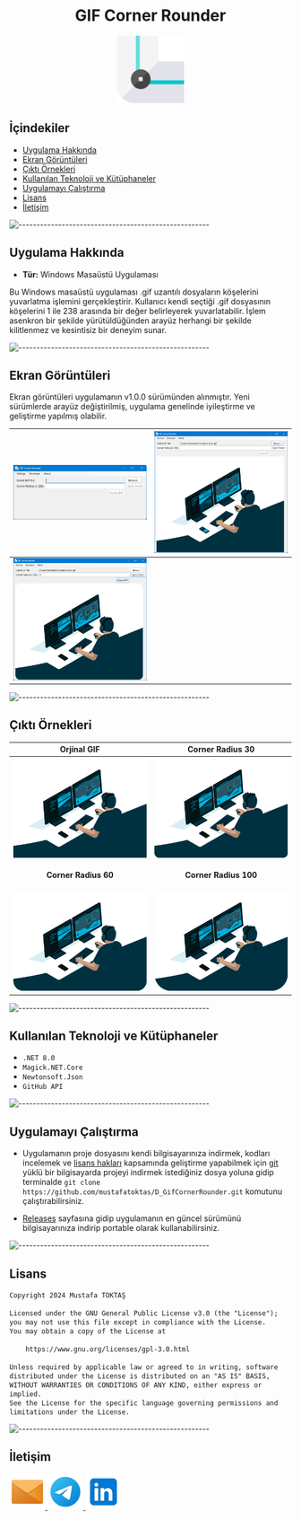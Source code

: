 <h1 align="center">GIF Corner Rounder</h1>

<div align=center>
  <img src="./Readme Resources/Gif Corner Rounder Logo.png" alt="Logo" width="120" heigh="120"/>
</div>

## **İçindekiler**

- [Uygulama Hakkında](#uygulama-hakkında)
- [Ekran Görüntüleri](#ekran-görüntüleri)
- [Çıktı Örnekleri](#çıktı-örnekleri)
- [Kullanılan Teknoloji ve Kütüphaneler](#kullanılan-teknoloji-ve-kütüphaneler)
- [Uygulamayı Çalıştırma](#uygulamayı-çalıştırma)
- [Lisans](#lisans)
- [İletişim](#i̇letişim)


![-----------------------------------------------------](./Readme%20Resources/Çizgi.png)

## Uygulama Hakkında

- **Tür:** Windows Masaüstü Uygulaması

Bu Windows masaüstü uygulaması .gif uzantılı dosyaların köşelerini yuvarlatma işlemini gerçekleştirir.
Kullanıcı kendi seçtiği .gif dosyasının köşelerini 1 ile 238 arasında bir değer belirleyerek yuvarlatabilir.
İşlem asenkron bir şekilde yürütüldüğünden arayüz herhangi bir şekilde kilitlenmez ve kesintisiz bir deneyim sunar.


![-----------------------------------------------------](./Readme%20Resources/Çizgi.png)

## Ekran Görüntüleri

Ekran görüntüleri uygulamanın v1.0.0 sürümünden alınmıştır. Yeni sürümlerde arayüz değiştirilmiş, uygulama genelinde
iyileştirme ve geliştirme yapılmış olabilir.

| ![Ekran Görüntüsü 1](./Readme%20Resources/Ekran%20Görüntüleri/Ekran%20Görüntüsü%201.png) | ![Ekran Görüntüsü 2](./Readme%20Resources/Ekran%20Görüntüleri/Ekran%20Görüntüsü%202.png) |
|     ------------------------------------------------------------------------------       |     ------------------------------------------------------------------------------       |
| ![Ekran Görüntüsü 3](./Readme%20Resources/Ekran%20Görüntüleri/Ekran%20Görüntüsü%203.png) |                                                                                          |


![-----------------------------------------------------](./Readme%20Resources/Çizgi.png)

## Çıktı Örnekleri

| **Orjinal GIF**                                                                          | **Corner Radius 30**                                                                     |
|     ------------------------------------------------------------------------------       |     ------------------------------------------------------------------------------       |
| ![Ekran Görüntüsü 3](./Readme%20Resources/Gif'ler/orjinal.gif)                           | ![Ekran Görüntüsü 2](./Readme%20Resources/Gif'ler/orjinal_cr30.gif)                      |
| <p align="center">**Corner Radius 60**</p>                                               | <p align="center">**Corner Radius 100**</p>                                              |
| ![Ekran Görüntüsü 3](./Readme%20Resources/Gif'ler/orjinal_cr60.gif)                      | ![Ekran Görüntüsü 2](./Readme%20Resources/Gif'ler/orjinal_cr100.gif)                     |


![-----------------------------------------------------](./Readme%20Resources/Çizgi.png)

## Kullanılan Teknoloji ve Kütüphaneler

- `.NET 8.0`
- `Magick.NET.Core`
- `Newtonsoft.Json`
- `GitHub API`


![-----------------------------------------------------](./Readme%20Resources/Çizgi.png)

## Uygulamayı Çalıştırma

- Uygulamanın proje dosyasını kendi bilgisayarınıza indirmek, kodları incelemek ve
  [lisans hakları](https://www.gnu.org/licenses/gpl-3.0.html) kapsamında geliştirme
  yapabilmek için [git](https://git-scm.com) yüklü bir bilgisayarda projeyi indirmek
  istediğiniz dosya yoluna gidip terminalde
  `git clone https://github.com/mustafatoktas/D_GifCornerRounder.git`
  komutunu çalıştırabilirsiniz.
  
- [Releases](https://github.com/mustafatoktas/D_GifCornerRounder/releases) sayfasına gidip
uygulamanın en güncel sürümünü bilgisayarınıza indirip portable olarak kullanabilirsiniz.


![-----------------------------------------------------](./Readme%20Resources/Çizgi.png)

## Lisans

    Copyright 2024 Mustafa TOKTAŞ

    Licensed under the GNU General Public License v3.0 (the "License");
    you may not use this file except in compliance with the License.
    You may obtain a copy of the License at

        https://www.gnu.org/licenses/gpl-3.0.html

    Unless required by applicable law or agreed to in writing, software
    distributed under the License is distributed on an "AS IS" BASIS,
    WITHOUT WARRANTIES OR CONDITIONS OF ANY KIND, either express or implied.
    See the License for the specific language governing permissions and
    limitations under the License.


![-----------------------------------------------------](./Readme%20Resources/Çizgi.png)

## İletişim

<a href="mailto:info@mustafatoktas.com"              target="_blank"> <img src="./Readme Resources/İletişim/Mail.png"     alt="Mail"     width="64" heigh="64"/> </a>
<a href="https://t.me/mustafatoktas00"               target="_blank"> <img src="./Readme Resources/İletişim/Telegram.png" alt="Telegram" width="64" heigh="64"/> </a>
<a href="https://www.linkedin.com/in/mustafatoktas/" target="_blank"> <img src="./Readme Resources/İletişim/LinkedIn.png" alt="LinkedIn" width="64" heigh="64"/> </a>
